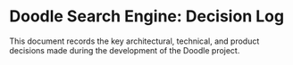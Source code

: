 # Doodle Search Engine: Decision Log

This document records the key architectural, technical, and product decisions made during the development of the Doodle project.


